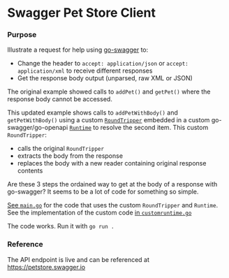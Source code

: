# Swagger Pet Store Client

### Purpose

Illustrate a request for help using [go-swagger](https://github.com/go-swagger/go-swagger) to:
- Change the header to `accept: application/json` or `accept: application/xml` to receive different responses
- Get the response body output (unparsed, raw XML or JSON)

The original example showed calls to `addPet()` and `getPet()` where the response body cannot be accessed.

This updated example shows calls to `addPetWithBody()` and `getPetWithBody()` using a custom [`RoundTripper`](https://golang.org/pkg/net/http/#RoundTripper) embedded in a custom go-swagger/go-openapi [`Runtime`](https://godoc.org/github.com/go-openapi/runtime/client#Runtime) to resolve the second item. This custom `RoundTripper`:
- calls the original `RoundTripper`
- extracts the body from the response
- replaces the body with a new reader containing original response contents

Are these 3 steps the ordained way to get at the body of a response with go-swagger? It seems to be a lot of code for something so simple.

[See `main.go`](https://github.com/arcanericky/petstoreclient/blob/master/main.go) for the code that uses the custom `RoundTripper` and `Runtime`. See the implementation of the custom code [in `customruntime.go`](https://github.com/arcanericky/petstoreclient/blob/master/customruntime.go)

The code works. Run it with `go run .`

### Reference

The API endpoint is live and can be referenced at https://petstore.swagger.io